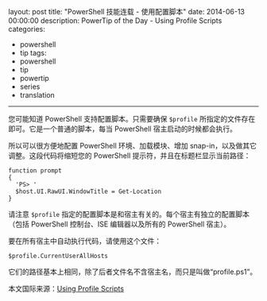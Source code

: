﻿layout: post
title: "PowerShell 技能连载 - 使用配置脚本"
date: 2014-06-13 00:00:00
description: PowerTip of the Day - Using Profile Scripts
categories:
- powershell
- tip
tags:
- powershell
- tip
- powertip
- series
- translation
---
您可能知道 PowerShell 支持配置脚本。只需要确保 `$profile` 所指定的文件存在即可。它是一个普通的脚本，每当 PowerShell 宿主启动的时候都会执行。

所以可以很方便地配置 PowerShell 环境、加载模块、增加 snap-in，以及做其它调整。这段代码将缩短您的 PowerShell 提示符，并且在标题栏显示当前路径：

    function prompt
    {
      'PS> '
      $host.UI.RawUI.WindowTitle = Get-Location
    } 

请注意 `$profile` 指定的配置脚本是和宿主有关的。每个宿主有独立的配置脚本（包括 PowerShell 控制台、ISE 编辑器以及所有的 PowerShell 宿主）。

要在所有宿主中自动执行代码，请使用这个文件：

    $profile.CurrentUserAllHosts 
    
它们的路径基本上相同，除了后者文件名不含宿主名，而只是叫做“profile.ps1”。

<!--more-->
本文国际来源：[Using Profile Scripts](http://powershell.com/cs/blogs/tips/archive/2014/06/13/using-profile-scripts.aspx)
